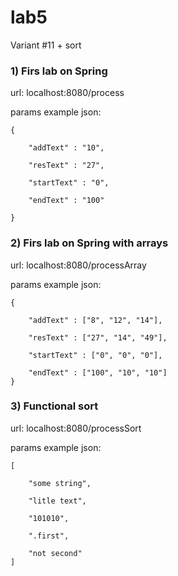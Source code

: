 # lab5
Variant #11 + sort

### 1) Firs lab on Spring

url: localhost:8080/process

params example json:

	{

		"addText" : "10",

		"resText" : "27",

		"startText" : "0",

		"endText" : "100"

	}


### 2) Firs lab on Spring with arrays

url: localhost:8080/processArray

params example json:

	{

		"addText" : ["8", "12", "14"],
  
		"resText" : ["27", "14", "49"],
  
		"startText" : ["0", "0", "0"],
  
		"endText" : ["100", "10", "10"]
	}


### 3) Functional sort

url: localhost:8080/processSort

params example json:

	[

		"some string", 
  
		"litle text", 
  
		"101010", 
  
		".first", 
  
		"not second"
	]
